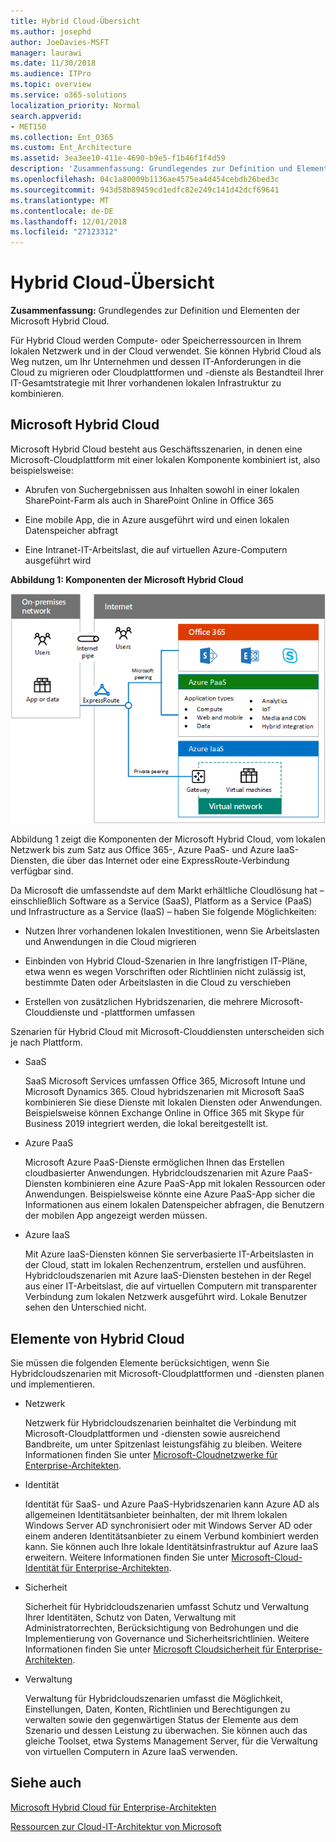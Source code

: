 ```yaml
---
title: Hybrid Cloud-Übersicht
ms.author: josephd
author: JoeDavies-MSFT
manager: laurawi
ms.date: 11/30/2018
ms.audience: ITPro
ms.topic: overview
ms.service: o365-solutions
localization_priority: Normal
search.appverid:
- MET150
ms.collection: Ent_O365
ms.custom: Ent_Architecture
ms.assetid: 3ea3ee10-411e-4690-b9e5-f1b46f1f4d59
description: 'Zusammenfassung: Grundlegendes zur Definition und Elementen der Microsoft Hybrid Cloud.'
ms.openlocfilehash: 04c1a80009b1136ae4575ea4d454cebdb26bed3c
ms.sourcegitcommit: 943d58b89459cd1edfc82e249c141d42dcf69641
ms.translationtype: MT
ms.contentlocale: de-DE
ms.lasthandoff: 12/01/2018
ms.locfileid: "27123312"
---
```

# <a name="hybrid-cloud-overview"></a>Hybrid Cloud-Übersicht

 **Zusammenfassung:** Grundlegendes zur Definition und Elementen der Microsoft Hybrid Cloud.
  
Für Hybrid Cloud werden Compute- oder Speicherressourcen in Ihrem lokalen Netzwerk und in der Cloud verwendet. Sie können Hybrid Cloud als Weg nutzen, um Ihr Unternehmen und dessen IT-Anforderungen in die Cloud zu migrieren oder Cloudplattformen und -dienste als Bestandteil Ihrer IT-Gesamtstrategie mit Ihrer vorhandenen lokalen Infrastruktur zu kombinieren.
  
## <a name="microsoft-hybrid-cloud"></a>Microsoft Hybrid Cloud

Microsoft Hybrid Cloud besteht aus Geschäftsszenarien, in denen eine Microsoft-Cloudplattform mit einer lokalen Komponente kombiniert ist, also beispielsweise: 
  
- Abrufen von Suchergebnissen aus Inhalten sowohl in einer lokalen SharePoint-Farm als auch in SharePoint Online in Office 365
    
- Eine mobile App, die in Azure ausgeführt wird und einen lokalen Datenspeicher abfragt
    
- Eine Intranet-IT-Arbeitslast, die auf virtuellen Azure-Computern ausgeführt wird
    
**Abbildung 1: Komponenten der Microsoft Hybrid Cloud**

![Komponenten der Microsoft-Hybridcloud](media/Hybrid-Poster/MS-Hybrid-Cloud.png)
  
Abbildung 1 zeigt die Komponenten der Microsoft Hybrid Cloud, vom lokalen Netzwerk bis zum Satz aus Office 365-, Azure PaaS- und Azure IaaS-Diensten, die über das Internet oder eine ExpressRoute-Verbindung verfügbar sind.
  
Da Microsoft die umfassendste auf dem Markt erhältliche Cloudlösung hat – einschließlich Software as a Service (SaaS), Platform as a Service (PaaS) und Infrastructure as a Service (IaaS) – haben Sie folgende Möglichkeiten:
  
- Nutzen Ihrer vorhandenen lokalen Investitionen, wenn Sie Arbeitslasten und Anwendungen in die Cloud migrieren
    
- Einbinden von Hybrid Cloud-Szenarien in Ihre langfristigen IT-Pläne, etwa wenn es wegen Vorschriften oder Richtlinien nicht zulässig ist, bestimmte Daten oder Arbeitslasten in die Cloud zu verschieben
    
- Erstellen von zusätzlichen Hybridszenarien, die mehrere Microsoft-Clouddienste und -plattformen umfassen
    
Szenarien für Hybrid Cloud mit Microsoft-Clouddiensten unterscheiden sich je nach Plattform.
  
- SaaS
    
    SaaS Microsoft Services umfassen Office 365, Microsoft Intune und Microsoft Dynamics 365. Cloud hybridszenarien mit Microsoft SaaS kombinieren Sie diese Dienste mit lokalen Diensten oder Anwendungen. Beispielsweise können Exchange Online in Office 365 mit Skype für Business 2019 integriert werden, die lokal bereitgestellt ist.
    
- Azure PaaS
    
    Microsoft Azure PaaS-Dienste ermöglichen Ihnen das Erstellen cloudbasierter Anwendungen. Hybridcloudszenarien mit Azure PaaS-Diensten kombinieren eine Azure PaaS-App mit lokalen Ressourcen oder Anwendungen. Beispielsweise könnte eine Azure PaaS-App sicher die Informationen aus einem lokalen Datenspeicher abfragen, die Benutzern der mobilen App angezeigt werden müssen.
    
- Azure IaaS
    
    Mit Azure IaaS-Diensten können Sie serverbasierte IT-Arbeitslasten in der Cloud, statt im lokalen Rechenzentrum, erstellen und ausführen. Hybridcloudszenarien mit Azure IaaS-Diensten bestehen in der Regel aus einer IT-Arbeitslast, die auf virtuellen Computern mit transparenter Verbindung zum lokalen Netzwerk ausgeführt wird. Lokale Benutzer sehen den Unterschied nicht.
    
## <a name="elements-of-hybrid-cloud"></a>Elemente von Hybrid Cloud

Sie müssen die folgenden Elemente berücksichtigen, wenn Sie Hybridcloudszenarien mit Microsoft-Cloudplattformen und -diensten planen und implementieren.
  
- Netzwerk
    
    Netzwerk für Hybridcloudszenarien beinhaltet die Verbindung mit Microsoft-Cloudplattformen und -diensten sowie ausreichend Bandbreite, um unter Spitzenlast leistungsfähig zu bleiben. Weitere Informationen finden Sie unter [Microsoft-Cloudnetzwerke für Enterprise-Architekten](microsoft-cloud-networking-for-enterprise-architects.md).
    
- Identität
    
    Identität für SaaS- und Azure PaaS-Hybridszenarien kann Azure AD als allgemeinen Identitätsanbieter beinhalten, der mit Ihrem lokalen Windows Server AD synchronisiert oder mit Windows Server AD oder einem anderen Identitätsanbieter zu einem Verbund kombiniert werden kann. Sie können auch Ihre lokale Identitätsinfrastruktur auf Azure IaaS erweitern. Weitere Informationen finden Sie unter [Microsoft-Cloud-Identität für Enterprise-Architekten](microsoft-cloud-it-architecture-resources.md#identity).
    
- Sicherheit
    
    Sicherheit für Hybridcloudszenarien umfasst Schutz und Verwaltung Ihrer Identitäten, Schutz von Daten, Verwaltung mit Administratorrechten, Berücksichtigung von Bedrohungen und die Implementierung von Governance und Sicherheitsrichtlinien. Weitere Informationen finden Sie unter [Microsoft Cloudsicherheit für Enterprise-Architekten](https://technet.microsoft.com/library/dn919927.aspx#security).
    
- Verwaltung
    
    Verwaltung für Hybridcloudszenarien umfasst die Möglichkeit, Einstellungen, Daten, Konten, Richtlinien und Berechtigungen zu verwalten sowie den gegenwärtigen Status der Elemente aus dem Szenario und dessen Leistung zu überwachen. Sie können auch das gleiche Toolset, etwa Systems Management Server, für die Verwaltung von virtuellen Computern in Azure IaaS verwenden.
    
## <a name="see-also"></a>Siehe auch

[Microsoft Hybrid Cloud für Enterprise-Architekten](microsoft-hybrid-cloud-for-enterprise-architects.md)
  
[Ressourcen zur Cloud-IT-Architektur von Microsoft](microsoft-cloud-it-architecture-resources.md)

